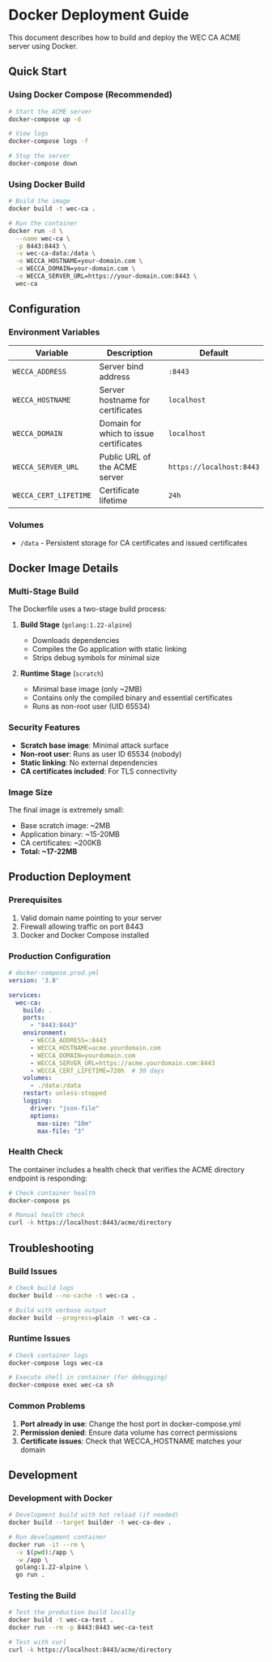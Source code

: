 # Docker Deployment Guide

This document describes how to build and deploy the WEC CA ACME server using Docker.

## Quick Start

### Using Docker Compose (Recommended)

```bash
# Start the ACME server
docker-compose up -d

# View logs
docker-compose logs -f

# Stop the server
docker-compose down
```

### Using Docker Build

```bash
# Build the image
docker build -t wec-ca .

# Run the container
docker run -d \
  --name wec-ca \
  -p 8443:8443 \
  -v wec-ca-data:/data \
  -e WECCA_HOSTNAME=your-domain.com \
  -e WECCA_DOMAIN=your-domain.com \
  -e WECCA_SERVER_URL=https://your-domain.com:8443 \
  wec-ca
```

## Configuration

### Environment Variables

| Variable | Description | Default |
|----------|-------------|---------|
| `WECCA_ADDRESS` | Server bind address | `:8443` |
| `WECCA_HOSTNAME` | Server hostname for certificates | `localhost` |
| `WECCA_DOMAIN` | Domain for which to issue certificates | `localhost` |
| `WECCA_SERVER_URL` | Public URL of the ACME server | `https://localhost:8443` |
| `WECCA_CERT_LIFETIME` | Certificate lifetime | `24h` |

### Volumes

- `/data` - Persistent storage for CA certificates and issued certificates

## Docker Image Details

### Multi-Stage Build

The Dockerfile uses a two-stage build process:

1. **Build Stage** (`golang:1.22-alpine`)
   - Downloads dependencies
   - Compiles the Go application with static linking
   - Strips debug symbols for minimal size

2. **Runtime Stage** (`scratch`)
   - Minimal base image (only ~2MB)
   - Contains only the compiled binary and essential certificates
   - Runs as non-root user (UID 65534)

### Security Features

- **Scratch base image**: Minimal attack surface
- **Non-root user**: Runs as user ID 65534 (nobody)
- **Static linking**: No external dependencies
- **CA certificates included**: For TLS connectivity

### Image Size

The final image is extremely small:
- Base scratch image: ~2MB
- Application binary: ~15-20MB
- CA certificates: ~200KB
- **Total: ~17-22MB**

## Production Deployment

### Prerequisites

1. Valid domain name pointing to your server
2. Firewall allowing traffic on port 8443
3. Docker and Docker Compose installed

### Production Configuration

```yaml
# docker-compose.prod.yml
version: '3.8'

services:
  wec-ca:
    build: .
    ports:
      - "8443:8443"
    environment:
      - WECCA_ADDRESS=:8443
      - WECCA_HOSTNAME=acme.yourdomain.com
      - WECCA_DOMAIN=yourdomain.com
      - WECCA_SERVER_URL=https://acme.yourdomain.com:8443
      - WECCA_CERT_LIFETIME=720h  # 30 days
    volumes:
      - ./data:/data
    restart: unless-stopped
    logging:
      driver: "json-file"
      options:
        max-size: "10m"
        max-file: "3"
```

### Health Check

The container includes a health check that verifies the ACME directory endpoint is responding:

```bash
# Check container health
docker-compose ps

# Manual health check
curl -k https://localhost:8443/acme/directory
```

## Troubleshooting

### Build Issues

```bash
# Check build logs
docker build --no-cache -t wec-ca .

# Build with verbose output
docker build --progress=plain -t wec-ca .
```

### Runtime Issues

```bash
# Check container logs
docker-compose logs wec-ca

# Execute shell in container (for debugging)
docker-compose exec wec-ca sh
```

### Common Problems

1. **Port already in use**: Change the host port in docker-compose.yml
2. **Permission denied**: Ensure data volume has correct permissions
3. **Certificate issues**: Check that WECCA_HOSTNAME matches your domain

## Development

### Development with Docker

```bash
# Development build with hot reload (if needed)
docker build --target builder -t wec-ca-dev .

# Run development container
docker run -it --rm \
  -v $(pwd):/app \
  -w /app \
  golang:1.22-alpine \
  go run .
```

### Testing the Build

```bash
# Test the production build locally
docker build -t wec-ca-test .
docker run --rm -p 8443:8443 wec-ca-test

# Test with curl
curl -k https://localhost:8443/acme/directory
```